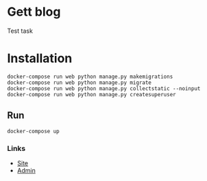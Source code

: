 # Gett blog

Test task

# Installation

```
docker-compose run web python manage.py makemigrations
docker-compose run web python manage.py migrate
docker-compose run web python manage.py collectstatic --noinput
docker-compose run web python manage.py createsuperuser
```

## Run

```
docker-compose up
```

### Links

- [Site](http://127.0.0.1:8001)
- [Admin](http://127.0.0.1:8001/admin)
